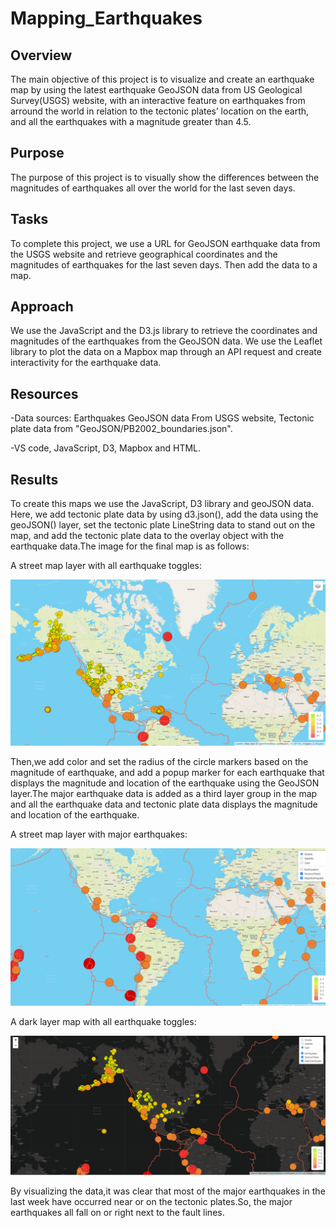 # Mapping_Earthquakes

## Overview 

The main objective of this project is to visualize and create an earthquake map by using the latest earthquake GeoJSON data from US Geological Survey(USGS) website, with an interactive feature on earthquakes from arround the world in relation to the tectonic plates’ location on the earth, and all the earthquakes with a magnitude greater than 4.5.

## Purpose

The purpose of this project is to visually show the differences between the magnitudes of earthquakes all over the world for the last seven days.

## Tasks

To complete this project, we use a URL for GeoJSON earthquake data from the USGS website and retrieve geographical coordinates and the magnitudes of earthquakes for the last seven days. Then add the data to a map.

## Approach

We use the JavaScript and the D3.js library to retrieve the coordinates and magnitudes of the earthquakes from the GeoJSON data. We use the Leaflet library to plot the data on a Mapbox map through an API request and create interactivity for the earthquake data.

## Resources

-Data sources: Earthquakes GeoJSON data From  USGS website, Tectonic plate data from "GeoJSON/PB2002_boundaries.json".

-VS code, JavaScript, D3, Mapbox and HTML.

## Results

To create this maps we use the JavaScript, D3 library and geoJSON data. Here, we add tectonic plate data by using d3.json(), add the data using the geoJSON() layer, set the tectonic plate LineString data to stand out on the map, and add the tectonic plate data to the overlay object with the earthquake data.The image for the final map is as follows:

A street map layer with all earthquake toggles:

![](https://github.com/akthersr/Mapping_Earthquakes1/blob/main/deliverable%201.png)

Then,we add color and set the radius of the circle markers based on the magnitude of earthquake, and add a popup marker for each earthquake that displays the magnitude and location of the earthquake using the GeoJSON layer.The major earthquake data is added as a third layer group in the map and all the earthquake data and tectonic plate data displays the magnitude and location of the earthquake. 

A street map layer with major earthquakes:

![](https://github.com/akthersr/Mapping_Earthquakes1/blob/main/deliverable%202.png)


A dark layer map with all earthquake toggles:

![](https://github.com/akthersr/Mapping_Earthquakes1/blob/main/deliverable%203.png)


By visualizing the data,it was clear that most of the major earthquakes in the last week have occurred near or on the tectonic plates.So, the major earthquakes all fall on or right next to the fault lines.
 

